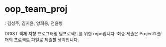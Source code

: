 # oop_team_proj
: 김성주, 김지윤, 양희웅, 전윤형

DGIST 객체 지향 프로그래밍 팀프로젝트를 위한 repo입니다.
최종 제출은 Project1 폴더의 프로젝트 파일로 제출할 생각입니다.


